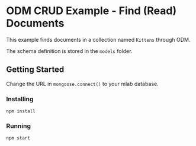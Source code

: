# ODM CRUD Example - Find (Read) Documents
This example finds documents in a collection named `Kittens` through ODM. 

The schema definition is stored in the `models` folder.

## Getting Started
Change the URL in `mongoose.connect()` to your mlab database.

### Installing
```
npm install
```
### Running
```
npm start
```

